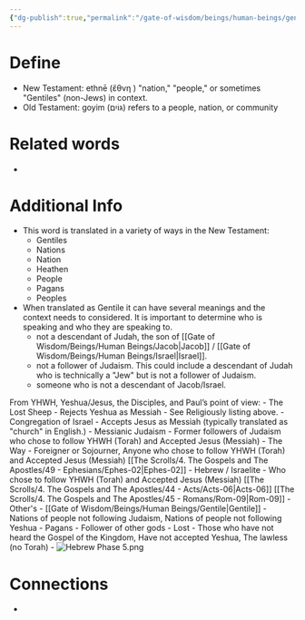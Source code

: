 ```yaml
---
{"dg-publish":true,"permalink":"/gate-of-wisdom/beings/human-beings/gentile/","tags":["#GateWisdom","G","HumanBeing"]}
---
```


# Define
- New Testament: ethnē (ἔθνη ) "nation," "people," or sometimes "Gentiles" (non-Jews) in context.
- Old Testament: goyim (גּוֹיִם) refers to a people, nation, or community

# Related words
- 

# Additional Info
- This word is translated in a variety of ways in the New Testament: 
	- Gentiles
	- Nations
	- Nation
	- Heathen
	- People
	- Pagans
	- Peoples
- When translated as Gentile it can have several meanings and the context needs to considered. It is important to determine who is speaking and who they are speaking to.
	- not a descendant of Judah, the son of [[Gate of Wisdom/Beings/Human Beings/Jacob\|Jacob]] / [[Gate of Wisdom/Beings/Human Beings/Israel\|Israel]]. 
	- not a follower of Judaism. This could include a descendant of Judah who is technically a "Jew" but is not a follower of Judaism.
	- someone who is not a descendant of Jacob/Israel.

From YHWH, Yeshua/Jesus, the Disciples, and Paul’s point of view:
	- The Lost Sheep - Rejects Yeshua as Messiah - See Religiously listing above.
	- Congregation of Israel - Accepts Jesus as Messiah (typically translated as "church" in English.)
		- Messianic Judaism - Former followers of Judaism who chose to follow YHWH (Torah) and Accepted Jesus (Messiah)
		- The Way - Foreigner or Sojourner, Anyone who chose to follow YHWH (Torah) and Accepted Jesus (Messiah) [[The Scrolls/4. The Gospels and The Apostles/49 - Ephesians/Ephes-02\|Ephes-02]]
		- Hebrew / Israelite - Who chose to follow YHWH (Torah) and Accepted Jesus (Messiah) [[The Scrolls/4. The Gospels and The Apostles/44 - Acts/Acts-06\|Acts-06]] [[The Scrolls/4. The Gospels and The Apostles/45 - Romans/Rom-09\|Rom-09]]
	- Other's
		- [[Gate of Wisdom/Beings/Human Beings/Gentile\|Gentile]] - Nations of people not following Judaism, Nations of people not following Yeshua
		- Pagans - Follower of other gods
		- Lost - Those who have not heard the Gospel of the Kingdom, Have not accepted Yeshua, The lawless (no Torah)
	- 
![Hebrew Phase 5.png](/img/user/Assets/attachments/Hebrew%20Phase%205.png)
# Connections
- 

